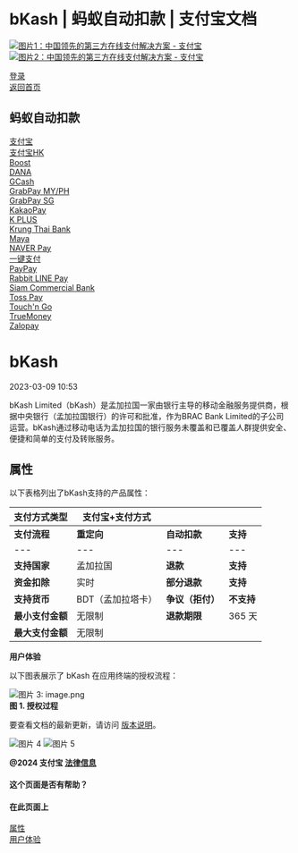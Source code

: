 bKash | 蚂蚁自动扣款 | 支付宝文档
===============

[![图片1：中国领先的第三方在线支付解决方案 - 支付宝](https://ac.alipay.com/storage/2024/3/26/d66c43c0-440d-4c97-9976-f2028a2c8c5e.svg)![图片2：中国领先的第三方在线支付解决方案 - 支付宝](https://ac.alipay.com/storage/2024/3/26/a48bd336-aea0-4f16-bf83-616eacbb4434.svg)](/docs/)

[登录](https://global.alipay.com/ilogin/account_login.htm?goto=https%3A%2F%2Fglobal.alipay.com%2Fdocs%2Fac%2Fantomad%2Fbkash)  
[返回首页](../../)

蚂蚁自动扣款
------------

[支付宝](/docs/ac/antomad/alipay)  
[支付宝HK](/docs/ac/antomad/alipayhk)  
[Boost](/docs/ac/antomad/boost)  
[DANA](/docs/ac/antomad/dana)  
[GCash](/docs/ac/antomad/gcash)  
[GrabPay MY/PH](/docs/ac/antomad/grabpay_myph)  
[GrabPay SG](/docs/ac/antomad/grabpay_sg)  
[KakaoPay](/docs/ac/antomad/kakaopay)  
[K PLUS](/docs/ac/antomad/kplus)  
[Krung Thai Bank](/docs/ac/antomad/ktb)  
[Maya](/docs/ac/antomad/maya)  
[NAVER Pay](/docs/ac/antomad/naverpay)  
[一键支付](/docs/ac/antomad/one_click)  
[PayPay](/docs/ac/antomad/paypay)  
[Rabbit LINE Pay](/docs/ac/antomad/rabbitlinepay)  
[Siam Commercial Bank](/docs/ac/antomad/scb)  
[Toss Pay](/docs/ac/antomad/toss_pay_autodebit)  
[Touch'n Go](/docs/ac/antomad/touchngo)  
[TrueMoney](/docs/ac/antomad/truemoney)  
[Zalopay](/docs/ac/antomad/zalopay)  

bKash
=====

2023-03-09 10:53

bKash Limited（bKash）是孟加拉国一家由银行主导的移动金融服务提供商，根据中央银行（孟加拉国银行）的许可和批准，作为BRAC Bank Limited的子公司运营。bKash通过移动电话为孟加拉国的银行服务未覆盖和已覆盖人群提供安全、便捷和简单的支付及转账服务。

属性
----------

以下表格列出了bKash支持的产品属性：

| **支付方式类型** | 支付宝+支付方式 | | |
| --- | --- | --- | --- |
| **支付流程** | **重定向** | **自动扣款** | **支持** |
| --- | --- | --- | --- |
| **支持国家** | 孟加拉国 | **退款** | **支持** |
| **资金扣除** | 实时 | **部分退款** | **支持** |
| **支持货币** | BDT（孟加拉塔卡） | **争议（拒付）** | **不支持** |
| **最小支付金额** | 无限制 | **退款期限** | 365 天 |
| **最大支付金额** | 无限制 |  |  |

**用户体验**

以下图表展示了 bKash 在应用终端的授权流程：

![图片 3: image.png](https://cdn.nlark.com/yuque/0/2022/png/12884741/1665324754018-2781cb23-d5ab-4580-9bbf-08d81adba080.png)  
**图 1. 授权过程**

要查看文档的最新更新，请访问 [版本说明](https://global.alipay.com/docs/releasenotes)。

![图片 4](https://ac.alipay.com/storage/2021/5/20/19b2c126-9442-4f16-8f20-e539b1db482a.png) ![图片 5](https://ac.alipay.com/storage/2021/5/20/e9f3f154-dbf0-455f-89f0-b3d4e0c14481.png)  

**@2024 支付宝 [法律信息](https://global.alipay.com/docs/ac/platform/membership)**

#### 这个页面是否有帮助？

#### 在此页面上
[属性](#EHBiG "属性")  
[用户体验](#cvvv5 "用户体验")